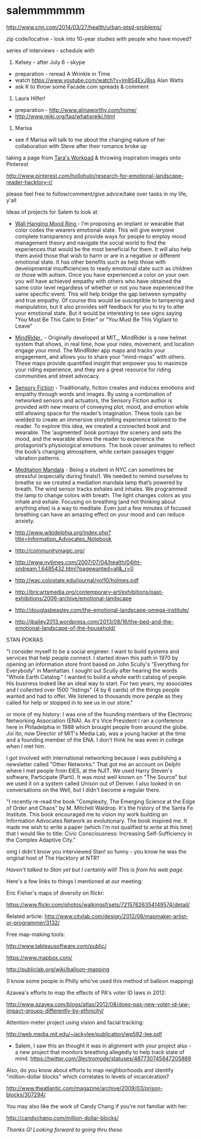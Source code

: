 # salemmmmmm

[](http://www.cnn.com/2014/03/27/health/urban-ptsd-problems/)http://www.cnn.com/2014/03/27/health/urban-ptsd-problems/

zip code/locative - look into 10-year studies with people who have moved?

series of interviews - schedule with 

1.  Kelsey - after July 6 - skype 

*   preparation - reread A Wrinkle in Time
*   watch [](https://www.youtube.com/watch?v=lm8S4ExJ8ss)https://www.youtube.com/watch?v=lm8S4ExJ8ss Alan Watts
*   ask K to throw some Facade.com spreads & comment

1.  Laura Hilfer!

*   preparation - [](http://www.alinaworthy.com/home/)http://www.alinaworthy.com/home/
*   [](http://www.reiki.org/faq/whatisreiki.html)http://www.reiki.org/faq/whatisreiki.html

1.  Marisa

*   see if Marisa will talk to me about the changing nature of her collaboration with Steve after their romance broke up

taking a page from [Tara&#39;s Workpad](/dg061J2qVdH) & throwing inspiration images onto Pinterest

[](http://www.pinterest.com/hollohulo/research-for-emotional-landscape-reader-hacktory-r/)http://www.pinterest.com/hollohulo/research-for-emotional-landscape-reader-hacktory-r/

please feel free to follow/comment/give advice/take over tasks in my life, y'all

Ideas of projects for Salem to look at:

*   [Wall Hanging Mood Ring ](http://itp.nyu.edu/~dbo3/roy/?p=565)- I’m proposing an implant or wearable that color codes the wearers emotional state.  This will give everyone complete transparency and provide ways for people to employ mood management theory and navigate the social world to find the experiences that would be the most beneficial for them.  It will also help them avoid those that wish to harm or are in a negative or different emotional state.  It has other benefits such as help those with developmental insufficiencies to ready emotional state such as children or those with autism. Once you have experienced a color on your own you will have achieved empathy with others who have obtained the same color level regardless of whether or not you have experienced the same specific event.  This will help bridge the gap between sympathy and true empathy. Of course this would be susceptible to tampering and manipulation, but it also provides self feedback for you to try to alter your emotional state. But it would be interesting to see signs saying “You Must Be This Calm to Enter” or “You Must Be This Vigilant to Leave”
*   [MindRider](https://www.kickstarter.com/projects/1168534473/mindrider-a-new-mind-mapping-helmet-system)_ - Originally developed at MIT_, MindRider is a new helmet system that shows, in real time, how your rides, movement, and location engage your mind. The MindRider app maps and tracks your engagement, and allows you to share your "mind-maps" with others. These maps provide quantified insight that empower you to maximize your riding experience, and they are a great resource for riding communities and street advocacy. 
*   [Sensory Fiction](http://scifi2scifab.media.mit.edu/2013/12/19/sensory-fiction/) - Traditionally, fiction creates and induces emotions and empathy through words and images. By using a combination of networked sensors and actuators, the Sensory Fiction author is provided with new means of conveying plot, mood, and emotion while still allowing space for the reader’s imagination. These tools can be wielded to create an immersive storytelling experience tailored to the reader. To explore this idea, we created a connected book and wearable. The ‘augmented’ book portrays the scenery and sets the mood, and the wearable allows the reader to experience the protagonist’s physiological emotions. The book cover animates to reflect the book’s changing atmosphere, while certain passages trigger vibration patterns.
*   [Meditation Mandala](http://www.adafruit.com/blog/2013/12/11/mandalight-breath-controlled-meditation-lamp-wearablewednesday/) - Being a student in NYC can sometimes be stressful (especially during finals!). We needed to remind ourselves to breathe so we created a mediation mandala lamp that’s powered by breath. The wind sensor tracks exhales and inhales. We programmed the lamp to change colors with breath. The light changes colors as you inhale and exhale. Focusing on breathing (and not thinking about anything else) is a way to meditate. Even just a few minutes of focused breathing can have an amazing effect on your mood and can reduce anxiety.

*   [](http://www.wikidelphia.org/index.php?title=Information_Advocates_Notebook "Information_Advocates_Notebook")http://www.wikidelphia.org/index.php?title=Information_Advocates_Notebook
*   [](http://communitymagic.org/)http://communitymagic.org/
*   [](http://www.nytimes.com/2007/07/04/health/04iht-sndream.1.6485432.html?pagewanted=all&_r=0)http://www.nytimes.com/2007/07/04/health/04iht-sndream.1.6485432.html?pagewanted=all&_r=0
*   [](http://wac.colostate.edu/journal/vol10/holmes.pdf)http://wac.colostate.edu/journal/vol10/holmes.pdf
*   [](http://bricartsmedia.org/contemporary-art/exhibitions/past-exhibitions/2006-archive/emotional-landscape)http://bricartsmedia.org/contemporary-art/exhibitions/past-exhibitions/2006-archive/emotional-landscape
*   [](http://douglasbeasley.com/the-emotional-landscape-omega-institute/)http://douglasbeasley.com/the-emotional-landscape-omega-institute/
*   [](http://jbailey2013.wordpress.com/2013/08/16/the-bed-and-the-emotional-landscape-of-the-household/)http://jbailey2013.wordpress.com/2013/08/16/the-bed-and-the-emotional-landscape-of-the-household/

STAN POKRAS 

"I consider myself to be a social engineer. I want to build systems and services that help people connect. I started down this path in 1970 by opening an information store front based on John Scully's "Everything for Everybody" in Manhattan. I sought out Scully after hearing the words "Whole Earth Catalog." I wanted to build a whole earth catalog of people. His business looked like an ideal way to start. For two years, my associates and I collected over 1500 "listings" (4 by 6 cards) of the things people wanted and had to offer. We listened to thousands more people as they called for help or stopped in to see us in our store."

or more of my history: I was one of the founding members of the Electronic Networking Association (ENA). As it's Vice President I ran a conference here in Philadelphia in 1988 which brought people from around the globe. Joi Ito, now Director of MIT's Media Lab, was a young hacker at the time and a founding member of the ENA. I don't think he was even in college when I met him.

I got involved with international networking because I was publishing a newsletter called "Other Networks." That got me an account on Delphi where I met people from EIES, at the NJIT. We used Harry Steven's software, Participate (Parti). It was most well known on "The Source" but we used it on a system called Unison out of Denver. I also looked in on conversations on the Well, but I didn't become a regular there.

"I recently re-read the book "Complexity, The Emerging Science at the Edge of Order and Chaos" by M. Mitchell Waldrop. It's the history of the Santa Fe Institute. This book encouraged me to vision my work building an Information Advocates Network as evolutionary. The book inspired me. It made me wish to write a paper (which I'm not qualified to write at this time) that I would like to title: Civic Consciousness: Increasing Self-Sufficiency in the Complex Adaptive City."

omg I didn't know you interviewed Stan! so funny - you know he was the original host of The Hacktory at NTR?

_Haven't talked to Stan yet but I certainly will! This is from his web page._

Here's a few links to things I mentioned at our meeting:

Eric Fisher's maps of diversity on flickr:

[](https://www.flickr.com/photos/walkingsf/sets/72157626354149574/detail/)https://www.flickr.com/photos/walkingsf/sets/72157626354149574/detail/

Related article: [](http://www.citylab.com/design/2012/08/mapmaker-artist-or-programmer/3132/)http://www.citylab.com/design/2012/08/mapmaker-artist-or-programmer/3132/

Free map-making tools:

[](http://www.tableausoftware.com/public/)http://www.tableausoftware.com/public/

[](https://www.mapbox.com/)https://www.mapbox.com/

[](http://publiclab.org/wiki/balloon-mapping)http://publiclab.org/wiki/balloon-mapping

(I know some people in Philly who've used this method of balloon mapping)

Azavea's efforts to map the effects of PA's voter ID laws in 2012:

[](http://www.azavea.com/blogs/atlas/2012/08/does-pas-new-voter-id-law-impact-groups-differently-by-ethnicity/)http://www.azavea.com/blogs/atlas/2012/08/does-pas-new-voter-id-law-impact-groups-differently-by-ethnicity/

Attention-meter project using vision and facial tracking:

[](http://web.media.mit.edu/~jackylee/publication/wp592-lee.pdf)http://web.media.mit.edu/~jackylee/publication/wp592-lee.pdf

*   Salem, I saw this an thought it was in alignment with your project also -  a new project that monitors breathing allegedly to help track state of mind.  [](https://twitter.com/3lectromode/statuses/487730745847205889)https://twitter.com/3lectromode/statuses/487730745847205889

Also, do you know about efforts to map neighborhoods and identify "million-dollar blocks" which correlates to levels of incarceration?

[](http://www.theatlantic.com/magazine/archive/2009/03/prison-blocks/307294/)http://www.theatlantic.com/magazine/archive/2009/03/prison-blocks/307294/

You may also like the work of Candy Chang if you're not familiar with her:

[](http://candychang.com/million-dollar-blocks/)http://candychang.com/million-dollar-blocks/

_Thanks G! Looking forward to going thru these._